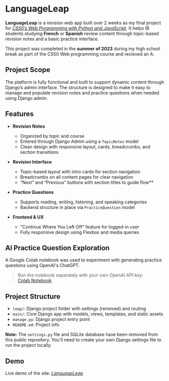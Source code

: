 # LanguageLeap

**LanguageLeap** is a revision web app built over 2 weeks as my final project for [_CS50’s Web Programming with Python and JavaScript_](https://cs50.harvard.edu/web/). It helps IB students studying **French** or **Spanish** review content through topic-based revision notes and a basic practice interface.

This project was completed in the **summer of 2023** during my high school break as part of the CS50 Web programming course and recieved an A.

## Project Scope

The platform is fully functional and built to support dynamic content through Django’s admin interface. The structure is designed to make it easy to manage and populate revision notes and practice questions when needed using Django admin.

## Features

- **Revision Notes**

  - Organized by topic and course
  - Entered through Django Admin using a `TopicNotes` model
  - Clean design with responsive layout, cards, breadcrumbs, and section transitions

- **Revision Interface**

  - Topic-based layout with intro cards for section navigation
  - Breadcrumbs on all content pages for clear navigation
  - “Next” and “Previous” buttons with section titles to guide flow\*\*

- **Practice Questions**

  - Supports reading, writing, listening, and speaking categories
  - Backend structure in place via `PracticeQuestion` model

- **Frontend & UX**
  - "Continue Where You Left Off" feature for logged-in user
  - Fully responsive design using Flexbox and media queries

## AI Practice Question Exploration

A Google Colab notebook was used to experiment with generating practice questions using OpenAI's ChatGPT.

> Run the notebook separately with your own OpenAI API key:  
> [Colab Notebook](https://colab.research.google.com/drive/14xCuQ3QwB7JPIwqYAAZuglx6hxvR0Ink?usp=sharing)

## Project Structure

- `leap/`: Django project folder with settings (removed) and routing
- `main/`: Core Django app with models, views, templates, and static assets
- `manage.py`: Django project entry point
- `README.md`: Project info

**Note:** The `settings.py` file and SQLite database have been removed from this public repository. You'll need to create your own Django settings file to run the project locally.

## Demo

Live demo of the site: [_LanguageLeap_](https://mebid.pythonanywhere.com)
